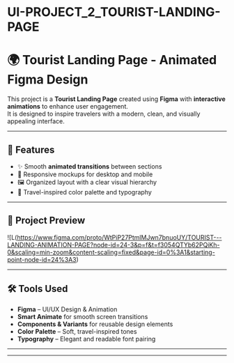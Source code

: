 # UI-PROJECT_2_TOURIST-LANDING-PAGE
# 🌍 Tourist Landing Page - Animated Figma Design

This project is a **Tourist Landing Page** created using **Figma** with **interactive animations** to enhance user engagement.  
It is designed to inspire travelers with a modern, clean, and visually appealing interface.

---

## 🎯 Features
- ✨ Smooth **animated transitions** between sections
- 📱 Responsive mockups for desktop and mobile
- 🖼️ Organized layout with a clear visual hierarchy
- 🎨 Travel-inspired color palette and typography

---

## 📸 Project Preview
![L(https://www.figma.com/proto/WtPiP27PtmlMJwn7bnuoUY/TOURIST---LANDING-ANIMATION-PAGE?node-id=24-3&p=f&t=f3054QTYb62PQiKh-0&scaling=min-zoom&content-scaling=fixed&page-id=0%3A1&starting-point-node-id=24%3A3)


---

## 🛠️ Tools Used
- **Figma** – UI/UX Design & Animation
- **Smart Animate** for smooth screen transitions
- **Components & Variants** for reusable design elements
- **Color Palette** – Soft, travel-inspired tones
- **Typography** – Elegant and readable font pairing

---
---

